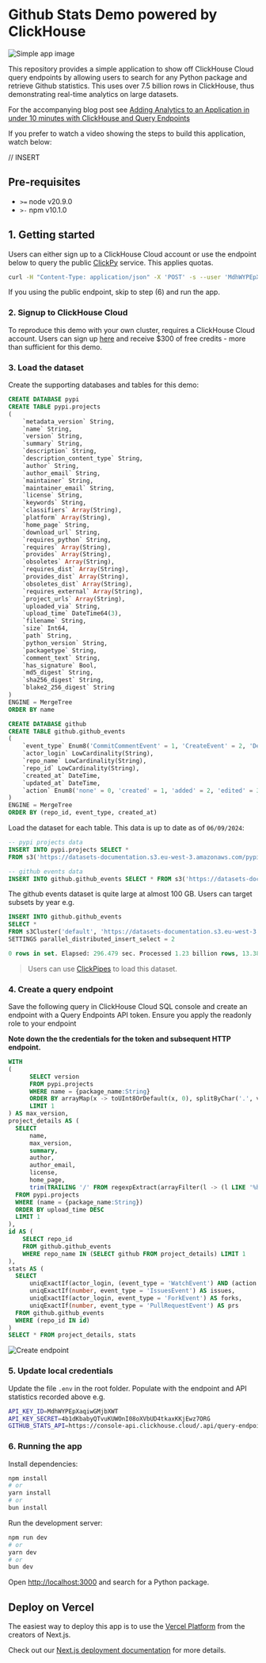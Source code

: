 # Github Stats Demo powered by ClickHouse

![Simple app image](./public/github_stats.png)

This repository provides a simple application to show off ClickHouse Cloud query endpoints by allowing users to search for any Python package and retrieve Github statistics. This uses over 7.5 billion rows in ClickHouse, thus demonstrating real-time analytics on large datasets.

For the accompanying blog post see [Adding Analytics to an Application in under 10 minutes with ClickHouse and Query Endpoints](https://clickhouse.com/blog/adding-analytics-to-an-application-in-under-10-minutes-with-ClickHouse-and-query-endpoints)

If you prefer to watch a video showing the steps to build this application, watch below:

// INSERT



## Pre-requisites

* `>=` node v20.9.0
* `>-` npm v10.1.0

## 1. Getting started

Users can either sign up to a ClickHouse Cloud account or use the endpoint below to query the public [ClickPy](https://clickpy.clickhouse.com) service. This applies quotas.

```bash
curl -H "Content-Type: application/json" -X 'POST' -s --user 'MdhWYPEpXaqiwGMjbXWT:4b1dKbabyQTvuKUWOnI08oXVbUD4tkaxKKjEwz7ORG' 'https://console-api.clickhouse.cloud/.api/query-endpoints/297797b1-c5b0-4741-9f5b-3d6456a9860d/run?format=JSONEachRow' --data-raw '{"queryVariables":{"package_name":"requests"}}'
```

If you using the public endpoint, skip to step (6) and run the app.

### 2. Signup to ClickHouse Cloud

To reproduce this demo with your own cluster, requires a ClickHouse Cloud account. Users can sign up [here](https://clickhouse.cloud/signup) and receive $300 of free credits - more than sufficient for this demo.

### 3. Load the dataset

Create the supporting databases and tables for this demo:

```sql
CREATE DATABASE pypi
CREATE TABLE pypi.projects
(
    `metadata_version` String,
    `name` String,
    `version` String,
    `summary` String,
    `description` String,
    `description_content_type` String,
    `author` String,
    `author_email` String,
    `maintainer` String,
    `maintainer_email` String,
    `license` String,
    `keywords` String,
    `classifiers` Array(String),
    `platform` Array(String),
    `home_page` String,
    `download_url` String,
    `requires_python` String,
    `requires` Array(String),
    `provides` Array(String),
    `obsoletes` Array(String),
    `requires_dist` Array(String),
    `provides_dist` Array(String),
    `obsoletes_dist` Array(String),
    `requires_external` Array(String),
    `project_urls` Array(String),
    `uploaded_via` String,
    `upload_time` DateTime64(3),
    `filename` String,
    `size` Int64,
    `path` String,
    `python_version` String,
    `packagetype` String,
    `comment_text` String,
    `has_signature` Bool,
    `md5_digest` String,
    `sha256_digest` String,
    `blake2_256_digest` String
)
ENGINE = MergeTree
ORDER BY name

CREATE DATABASE github
CREATE TABLE github.github_events
(
    `event_type` Enum8('CommitCommentEvent' = 1, 'CreateEvent' = 2, 'DeleteEvent' = 3, 'ForkEvent' = 4, 'GollumEvent' = 5, 'IssueCommentEvent' = 6, 'IssuesEvent' = 7, 'MemberEvent' = 8, 'PublicEvent' = 9, 'PullRequestEvent' = 10, 'PullRequestReviewCommentEvent' = 11, 'PushEvent' = 12, 'ReleaseEvent' = 13, 'SponsorshipEvent' = 14, 'WatchEvent' = 15, 'GistEvent' = 16, 'FollowEvent' = 17, 'DownloadEvent' = 18, 'PullRequestReviewEvent' = 19, 'ForkApplyEvent' = 20, 'Event' = 21, 'TeamAddEvent' = 22),
    `actor_login` LowCardinality(String),
    `repo_name` LowCardinality(String),
    `repo_id` LowCardinality(String),
    `created_at` DateTime,
    `updated_at` DateTime,
    `action` Enum8('none' = 0, 'created' = 1, 'added' = 2, 'edited' = 3, 'deleted' = 4, 'opened' = 5, 'closed' = 6, 'reopened' = 7, 'assigned' = 8, 'unassigned' = 9, 'labeled' = 10, 'unlabeled' = 11, 'review_requested' = 12, 'review_request_removed' = 13, 'synchronize' = 14, 'started' = 15, 'published' = 16, 'update' = 17, 'create' = 18, 'fork' = 19, 'merged' = 20)
)
ENGINE = MergeTree
ORDER BY (repo_id, event_type, created_at)
```

Load the dataset for each table. This data is up to date as of `06/09/2024`:

```sql
-- pypi projects data
INSERT INTO pypi.projects SELECT *
FROM s3('https://datasets-documentation.s3.eu-west-3.amazonaws.com/pypi/projects/projects.parquet')

-- github events data
INSERT INTO github.github_events SELECT * FROM s3('https://datasets-documentation.s3.eu-west-3.amazonaws.com/github_issues/subset/github_events_*.parquet')
```

The github events dataset is quite large at almost 100 GB. Users can target subsets by year e.g. 

```sql
INSERT INTO github.github_events
SELECT *
FROM s3Cluster('default', 'https://datasets-documentation.s3.eu-west-3.amazonaws.com/github_issues/subset/github_events_2024.parquet')
SETTINGS parallel_distributed_insert_select = 2

0 rows in set. Elapsed: 296.479 sec. Processed 1.23 billion rows, 13.38 GB (4.15 million rows/s., 45.14 MB/s.)
```

> Users can use [ClickPipes](https://clickhouse.com/cloud/clickpipes) to load this dataset. 

### 4. Create a query endpoint

Save the following query in ClickHouse Cloud SQL console and create an endpoint with a Query Endpoints API token. Ensure you apply the readonly role to your endpoint

**Note down the the credentials for the token and subsequent HTTP endpoint.**

```sql
WITH
(
      SELECT version
      FROM pypi.projects
      WHERE name = {package_name:String}
      ORDER BY arrayMap(x -> toUInt8OrDefault(x, 0), splitByChar('.', version)) DESC
      LIMIT 1
) AS max_version,
project_details AS (
  SELECT
      name,
      max_version,
      summary,
      author,
      author_email,
      license,
      home_page,
      trim(TRAILING '/' FROM regexpExtract(arrayFilter(l -> (l LIKE '%https://github.com/%'), arrayConcat(project_urls, [home_page]))[1], '.*https://github.com/(.*)')) AS github
  FROM pypi.projects
  WHERE (name = {package_name:String})
  ORDER BY upload_time DESC
  LIMIT 1
),
id AS (
    SELECT repo_id
    FROM github.github_events
    WHERE repo_name IN (SELECT github FROM project_details) LIMIT 1
),
stats AS (
  SELECT
      uniqExactIf(actor_login, (event_type = 'WatchEvent') AND (action = 'started')) AS stars,
      uniqExactIf(number, event_type = 'IssuesEvent') AS issues,
      uniqExactIf(actor_login, event_type = 'ForkEvent') AS forks,
      uniqExactIf(number, event_type = 'PullRequestEvent') AS prs
  FROM github.github_events
  WHERE (repo_id IN id)
)
SELECT * FROM project_details, stats
```

![Create endpoint](./public/github_stats_endpoint.gif)

### 5. Update local credentials

Update the file `.env` in the root folder. Populate with the endpoint and API statistics recorded above e.g.

```bash
API_KEY_ID=MdhWYPEpXaqiwGMjbXWT
API_KEY_SECRET=4b1dKbabyQTvuKUWOnI08oXVbUD4tkaxKKjEwz7ORG
GITHUB_STATS_API=https://console-api.clickhouse.cloud/.api/query-endpoints/0b39f27a-795d-4c3c-a837-cade98e1d51f/run
```

### 6. Running the app

Install dependencies:

```bash
npm install
# or
yarn install
# or
bun install
```

Run the development server:

```bash
npm run dev
# or
yarn dev
# or
bun dev
```

Open [http://localhost:3000](http://localhost:3000) and search for a Python package.

## Deploy on Vercel

The easiest way to deploy this app is to use the [Vercel Platform](https://vercel.com/new?utm_medium=default-template&filter=next.js&utm_source=create-next-app&utm_campaign=create-next-app-readme) from the creators of Next.js.

Check out our [Next.js deployment documentation](https://nextjs.org/docs/deployment) for more details.
